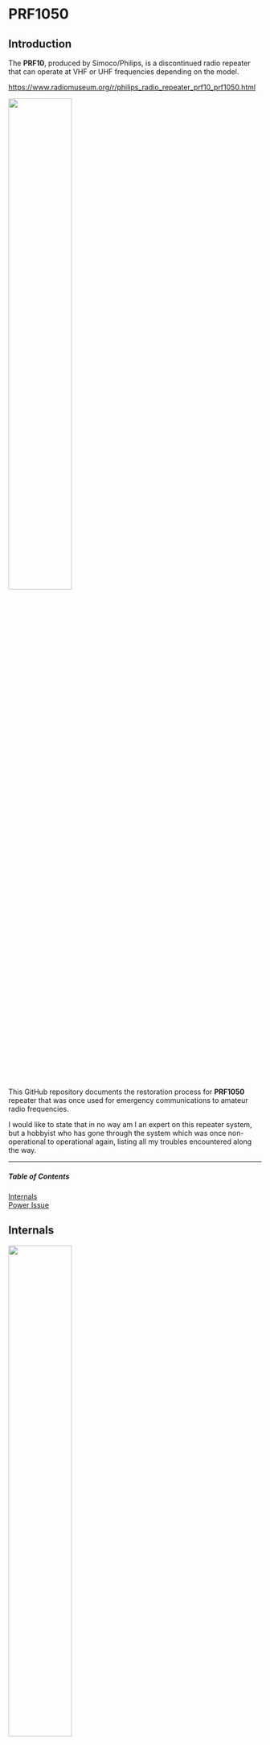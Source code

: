 # PRF1050

## Introduction
The **PRF10**, produced by Simoco/Philips, is a discontinued radio repeater that can operate at VHF or UHF frequencies depending on the model.

https://www.radiomuseum.org/r/philips_radio_repeater_prf10_prf1050.html

<img src="https://github.com/user-attachments/assets/4aa4dcfe-7574-46e8-ac96-3b84d2e3d602" width="50%">

This GitHub repository documents the restoration process for **PRF1050** repeater that was once used for emergency communications to amateur radio frequencies.

I would like to state that in no way am I an expert on this repeater system, but a hobbyist who has gone through the system which was once non-operational to operational again, listing all my troubles encountered along the way.

***

##### Table of Contents  
[Internals](#internals)  
[Power Issue](#12v-power-issue)  
<a name="headers"/>

## Internals

<img src="https://github.com/user-attachments/assets/448bc7d6-9afe-4a40-8477-10b34b66ff43" width="50%">

*Internals of the PRF10 when powered on*

<br />

<img src="https://github.com/user-attachments/assets/d7516fdb-bc83-4ba6-b16e-4477a53067db" width="50%">

*PRF1050 block diagram*

### The repeater consists of 4 main blocks that provide different functions:

- **CIU**: Microprocessor converting parallel wire control input to external Interface Unit message bus signals, Tx key processing, audio gating and routeing
- **Analouge**: Consisting of the Tx synthesizer (reference oscillator, comparator and dividers, pre-scaler, synthesizer IC and loop filter), Transmitter (Audio amplifiers, limiter
  - Tx synthesizer (reference oscillator, comparator and dividers, pre-scaler, synthesizer IC and loop filter)
  - Transmitter/Reciever (Audio amplifiers, limiter, filters, gating and power control circuits. 1st and 2nd IFs, 2nd oscillator and mixer, IF demodulation circuits including squelch gate, AF amplifiers, filters and gating
- **Control**: Main transciever microprocessor with clock oscillator, EPROM, E2PROM, RAM, shift registers, timers, 30V generation and optional CTCSS encode circuits
- **Rx Synthesizer**: Reciever synthesizer IC, pre-scaler, Rx reference oscillator and optional CTCSS decode circuits

### 12V Power issue

For my model, all blocks were working apart from the **CIU** which was not getting the required 12V to power the board, which is most likely not having the DC connector on the rear of the unit. It was discovered however that this was not required and 12V can be easily tapped into from the motherboard itself, with a jumper from this source soldered onto a regulator in the CIU.

<img src="https://github.com/user-attachments/assets/8b15f2d6-cc94-4c7c-a95a-2067f64d38cb" width="50%">

## Control Board and Programming

Since this repeater once operated outside of the amateur band, it would need to be reprogrammed to suitable frequencies for testing, later to allocated frequencies for operation. For this, I found almost no information online apart from many people saying you need a programmer unit made for this repeater (something I do not have), so felt a bit lost and stuck on how to progress.

I am not to sure how I figured this out but I believe on one forum someone mentioned you can program it by flashing to a chip which holds all the channel data. This is something which I could attempt with my experience in ICs and after a bit of scavenging on the board, I came across the 24C16 flash chip which holds this data.

<img src="https://github.com/user-attachments/assets/7820ffe2-3cb3-4a2f-a779-2fd028cfe08a" width="50%">

*This chip is located on the **Control** board*

<img src="https://github.com/user-attachments/assets/0e29a5c6-e7ae-4b4b-838d-ee3ddae2c18d" width="30%">

Thankfully it uses I2C which is very familiar to me so in my excitement, I straight away ended up soldering some jumpers on the SDA and SCL pins to see if I could dump the chip 

_(**NOTE**: Do not do this as it will not work... I will explain why)_

<img src="https://github.com/user-attachments/assets/fb952add-f123-4214-8970-688a4d270800" width="50%">

*Connecting the repeater with jumper wires to an IC programmer*

What I forgot to remember is that I2C lines are usually paired with other ICs (Duh!!) so when trying to read the chip, I was in fact trying to read multiple so my HEX dump was returning nothing,

To get around this I ended up desoldering the whole chip and then soldering jumpers to isolate it 





24C16 Desoldered             |  Jumpers attached to VCC, GND, SDA and SCL
:-------------------------:|:-------------------------:
![20240423_115343-min](https://github.com/user-attachments/assets/ae7da1a6-4a5f-48f7-86cf-d66221edd0bc)  |  ![20240423_114845-min](https://github.com/user-attachments/assets/f8276294-2eac-42b6-ac5d-5478463b0f14)

_(**NOTE**: This is also a bad idea, again I am a radio nerd that was too excited to dump the memory)_

So this worked! When running it through the IC programmer, reading the chip gave a promising HEX dump that was consistent every time I read it instead of noise like before.

<img src="https://github.com/user-attachments/assets/a141a8e2-257e-410a-b538-ac185fc951e5" width="50%">
